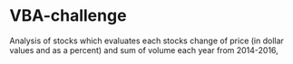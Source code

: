 # VBA-challenge
Analysis of stocks which evaluates each stocks change of price (in dollar values and as a percent) and sum of volume each year from 2014-2016,
